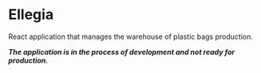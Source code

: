 # Ellegia

React application that manages the warehouse of plastic bags production.

***The application is in the process of development and not ready for production.***
